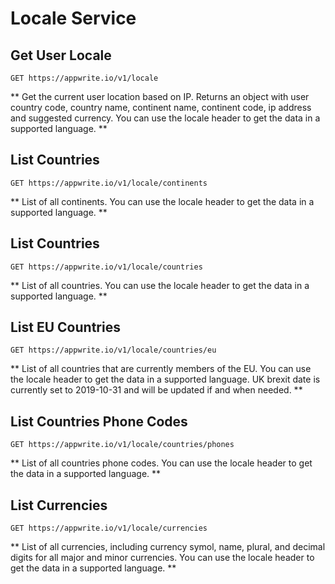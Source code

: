 # Locale Service

## Get User Locale

```http request
GET https://appwrite.io/v1/locale
```

** Get the current user location based on IP. Returns an object with user country code, country name, continent name, continent code, ip address and suggested currency. You can use the locale header to get the data in a supported language. **

## List Countries

```http request
GET https://appwrite.io/v1/locale/continents
```

** List of all continents. You can use the locale header to get the data in a supported language. **

## List Countries

```http request
GET https://appwrite.io/v1/locale/countries
```

** List of all countries. You can use the locale header to get the data in a supported language. **

## List EU Countries

```http request
GET https://appwrite.io/v1/locale/countries/eu
```

** List of all countries that are currently members of the EU. You can use the locale header to get the data in a supported language. UK brexit date is currently set to 2019-10-31 and will be updated if and when needed. **

## List Countries Phone Codes

```http request
GET https://appwrite.io/v1/locale/countries/phones
```

** List of all countries phone codes. You can use the locale header to get the data in a supported language. **

## List Currencies

```http request
GET https://appwrite.io/v1/locale/currencies
```

** List of all currencies, including currency symol, name, plural, and decimal digits for all major and minor currencies. You can use the locale header to get the data in a supported language. **

